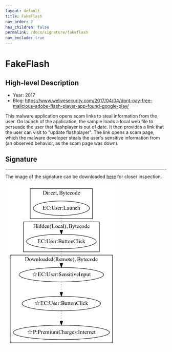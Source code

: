 ```yaml
---
layout: default
title: FakeFlash
nav_order: 2
has_children: false
permalink: /docs/signature/fakeflash
nav_exclude: true
---
```


# FakeFlash

## High-level Description

* Year: 2017
* Blog: https://www.welivesecurity.com/2017/04/04/dont-pay-free-malicious-adobe-flash-player-app-found-google-play/

This malware application opens scam links to steal information from the user. On launch of the application, the sample loads a local web file to persuade the user that flashplayer is out of date. It then provides a link that the user can visit to "update flashplayer". The link opens a scam page, which the malware developer steals the user's sensitive information from (an observed behavior, as the scam page was down).

## Signature
---

The image of the signature can be downloaded [here](../../img/signatures/FakeFlash.png) for closer inspection.

![](../../img/signatures/FakeFlash.png)

